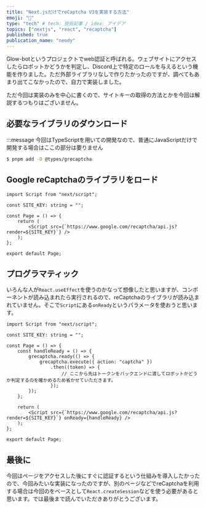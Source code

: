 ```yaml
---
title: "Next.jsだけでreCaptcha V3を実装する方法"
emoji: "🐙"
type: "tech" # tech: 技術記事 / idea: アイデア
topics: ["nextjs", "react", "recaptcha"]
published: true
publication_name: "neody"
---
```


Glow-botというプロジェクトでweb認証と呼ばれる。ウェブサイトにアクセスしたらロボットかどうかを判定し、Discord上で特定のロールを与えるという機能を作りました。ただ外部ライブラリなしで作りたかったのですが、調べてもあまり出てこなかったので、自力で実装しました。

ただ今回は実装のみを中心に書くので、サイトキーの取得の方法とかを今回は解説するつもりはございません。

## 必要なライブラリのダウンロード
:::message 今回はTypeScriptを用いての開発なので、普通にJavaScriptだけで開発する場合はここの部分は要りません
```bash
$ pnpm add -D @types/grecaptcha
```

## Google reCaptchaのライブラリをロード
```tsx
import Script from "next/script";

const SITE_KEY: string = "";

const Page = () => {
    return (
        <Script src={`https://www.google.com/recaptcha/api.js?render=${SITE_KEY}`} />
    );
};

export default Page;
```

## プログラマティック
いろんな人が`React.useEffect`を使うのかなって想像したと思いますが、コンポーネントが読み込まれたら実行されるので、reCaptchaのライブラリが読み込まれていません。そこで`Script`にある`onReady`というパラメータを使おうと思います。

```tsx
import Script from "next/script";

const SITE_KEY: string = "";

const Page = () => {
    const handleReady = () => {
        grecaptcha.ready(() => {
            grecaptcha.execute({ action: "captcha" })
                .then((token) => {
                    // ここから先はトークンをバックエンドに渡してロボットかどうか判定するのを確かめるため省かせていただきます。
                });
        });
    };

    return (
        <Script src={`https://www.google.com/recaptcha/api.js?render=${SITE_KEY}`} onReady={handleReady} />
    );
};

export default Page;
```

## 最後に
今回はページをアクセスした後にすぐに認証するという仕組みを導入したかったので、今回みたいな実装になったのですが、別のページなどでreCaptchaを利用する場合は今回のをベースとして`React.createSession`などを使う必要があると思います。では最後まで読んでいただきありがとうございます。